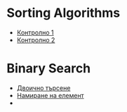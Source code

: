 # Sorting Algorithms
* [Контролно 1](https://www.hackerrank.com/contests/test-1697304732/challenges/1-6-6/submissions/code/1387714921)
* [Контролно 2](https://www.hackerrank.com/contests/sda-2020-2021-test1/challenges/1-257/submissions/code/1387715273)

# Binary Search
* [Двоично търсене](https://www.hackerrank.com/contests/sda-ttest-2/challenges/challenge-1636/submissions/code/1387715803)
* [Намиране на елемент](https://www.hackerrank.com/contests/sda-2019-2020-exam-2e3nr4rr/challenges/find-element-sda/submissions/code/1387718352)
* 

